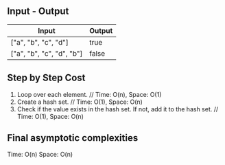 ## Input - Output
| Input  | Output |
|------- | -------|
|["a", "b", "c", "d"] | true |
|["a", "b", "c", "d", "b"] | false |

## Step by Step Cost
1. Loop over each element. // Time: O(n), Space: O(1)
2. Create a hash set. // Time: O(1), Space: O(n)
3. Check if the value exists in the hash set. If not, add it to the hash set. // Time: O(1), Space: O(n)

## Final asymptotic complexities
Time: O(n)
Space: O(n)